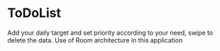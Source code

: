 # ToDoList
Add your daily target and set priority according to your need,
swipe to delete the data.
Use of Room architecture in this application
